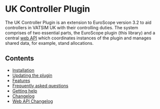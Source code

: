 # UK Controller Plugin

The UK Controller Plugin is an extension to EuroScope version 3.2 to aid controllers in VATSIM UK with their controlling duties. The system comprises of two essential parts, 
the EuroScope plugin (this library) and a central [web API](https://github.com/VATSIM-UK/uk-controller-api) which coordinates instances of the plugin and manages shared data, 
for example, stand allocations.

## Contents

- [Installation](Installation/Installation.md)
- [Updating the plugin](Updating/Updating.md)
- [Features](Features/Features.md)
- [Frequently asked questions](Faq/Faq.md)
- [Getting help](GettingHelp/Help.md)
- [Changelog](Changelog/Changelog.md)
- [Web API Changelog](https://github.com/VATSIM-UK/uk-controller-api/blob/main/docs/CHANGELOG.md)
